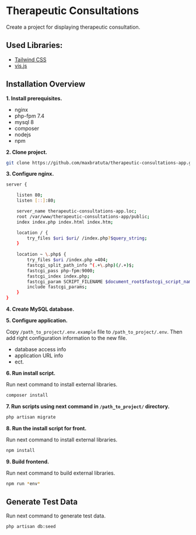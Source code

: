 # Therapeutic Consultations

Create a project for displaying therapeutic consultation.


## Used Libraries:

- [Tailwind CSS](https://tailwindcss.com/)
- [vis.js](https://visjs.github.io/vis-timeline/docs/timeline/index.html)


## Installation Overview

**1. Install prerequisites.**
- nginx
- php-fpm 7.4
- mysql 8
- composer
- nodejs
- npm

**2. Clone project.**

```sh
git clone https://github.com/maxbratuta/therapeutic-consultations-app.git
```

**3. Configure nginx.**
```sh
server {

    listen 80;
    listen [::]:80;

    server_name therapeutic-consultations-app.loc;
    root /var/www/therapeutic-consultations-app/public;
    index index.php index.html index.htm;

    location / {
        try_files $uri $uri/ /index.php?$query_string;
    }
    
    location ~ \.php$ {
        try_files $uri /index.php =404;
        fastcgi_split_path_info ^(.+\.php)(/.+)$;
        fastcgi_pass php-fpm:9000;
        fastcgi_index index.php;
        fastcgi_param SCRIPT_FILENAME $document_root$fastcgi_script_name;
        include fastcgi_params;
    }
}
```

**4. Create MySQL database.**

**5. Configure application.**

Copy `/path_to_project/.env.example` file to `/path_to_project/.env`.
Then add right configuration information to the new file.
- database access info
- application URL info
- ect.

**6. Run install script.**

Run next command to install external libraries.
```sh
composer install
```

**7. Run scripts using next command in `/path_to_project/` directory.**
```sh
php artisan migrate
```

**8. Run the install script for front.**

Run next command to install external libraries.
```sh
npm install
```

**9. Build frontend.**

Run next command to build external libraries.
```sh
npm run *env*
```

## Generate Test Data

Run next command to generate test data.

```sh
php artisan db:seed
```
